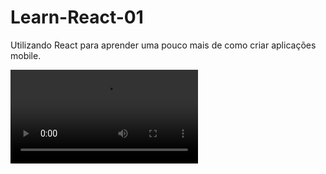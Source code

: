 # Learn-React-01
Utilizando React para aprender uma pouco mais de como criar aplicações mobile.

![](learn_movie.mp4)
